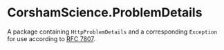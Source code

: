 # CorshamScience.ProblemDetails

A package containing `HttpProblemDetails` and a corresponding `Exception` for use according to [RFC 7807](https://tools.ietf.org/html/rfc7807#section-3).
